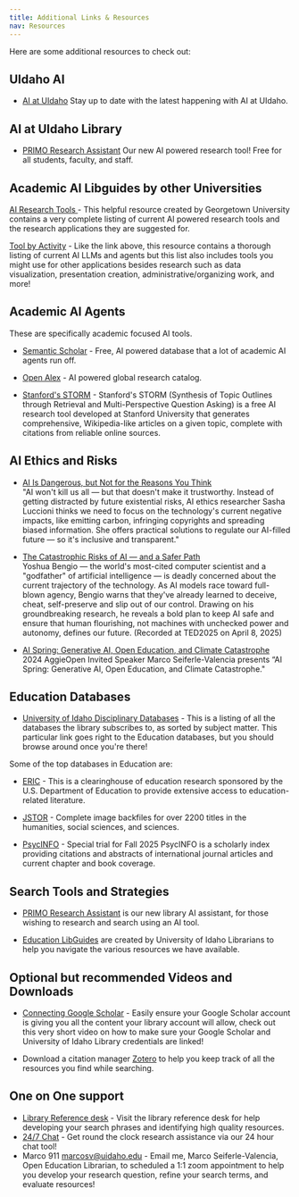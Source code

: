 ```yaml
---
title: Additional Links & Resources
nav: Resources
---
```

Here are some additional resources to check out:

## UIdaho AI 

- [AI at UIdaho](https://ai.uidaho.edu/)
Stay up to date with the latest happening with AI at UIdaho.

## AI at UIdaho Library

- [PRIMO Research Assistant](https://alliance-uidaho.primo.exlibrisgroup.com/discovery/researchAssistant?vid=01ALLIANCE_UID%3AUID) Our new AI powered research tool! Free for all students, faculty, and staff.

## Academic AI Libguides by other Universities

[AI Research Tools ](https://guides.library.georgetown.edu/ai/tools) - This helpful resource created by Georgetown University contains a very complete listing of current AI powered research tools and the research applications they are suggested for. 

[Tool by Activity](https://cndls.georgetown.edu/resources/ai/using-ai/#ai-tool-by-activity) - Like the link above, this resource contains a thorough listing of current AI LLMs and agents but this list also includes tools you might use for other applications besides research such as data visualization, presentation creation, administrative/organizing work, and more!

## Academic AI Agents

These are specifically academic focused AI tools.

- [Semantic Scholar](https://www.semanticscholar.org/) - Free, AI powered database that a lot of academic AI agents run off. 

- [Open Alex](https://openalex.org/) - AI powered global research catalog.

- [Stanford's STORM](https://storm.genie.stanford.edu/) - Stanford's STORM (Synthesis of Topic Outlines through Retrieval and Multi-Perspective Question Asking) is a free AI research tool developed at Stanford University that generates comprehensive, Wikipedia-like articles on a given topic, complete with citations from reliable online sources.


## AI Ethics and Risks

- [AI Is Dangerous, but Not for the Reasons You Think](https://www.youtube.com/watch?v=eXdVDhOGqoE)
    <br> "AI won't kill us all — but that doesn't make it trustworthy. Instead of getting distracted by future existential risks, AI ethics researcher Sasha Luccioni thinks we need to focus on the technology's current negative impacts, like emitting carbon, infringing copyrights and spreading biased information. She offers practical solutions to regulate our AI-filled future — so it's inclusive and transparent."

- [The Catastrophic Risks of AI — and a Safer Path](https://www.youtube.com/watch?v=qe9QSCF-d88&t=120s)
    <br> Yoshua Bengio — the world's most-cited computer scientist and a "godfather" of artificial intelligence — is deadly concerned about the current trajectory of the technology. As AI models race toward full-blown agency, Bengio warns that they've already learned to deceive, cheat, self-preserve and slip out of our control. Drawing on his groundbreaking research, he reveals a bold plan to keep AI safe and ensure that human flourishing, not machines with unchecked power and autonomy, defines our future. (Recorded at TED2025 on April 8, 2025)


- [AI Spring: Generative AI, Open Education, and Climate Catastrophe](https://www.youtube.com/watch?v=iDaAKTuBIiw&t=11s)
    <br>2024 AggieOpen Invited Speaker Marco Seiferle-Valencia presents “AI Spring: Generative AI, Open Education, and Climate Catastrophe."


## Education Databases

- [University of Idaho Disciplinary Databases](https://libguides.uidaho.edu/az/databases?s=73424) - This is a listing of all the databases the library subscribes to, as sorted by subject matter. This particular link goes right to the Education databases, but you should browse around once you're there!

Some of the top databases in Education are:

- [ERIC](https://www.proquest.com/eric) - This is a clearinghouse of education research sponsored by the U.S. Department of Education to provide extensive access to education-related literature.

- [JSTOR](https://uidaho.idm.oclc.org/login?url=https://www.jstor.org/) - Complete image backfiles for over 2200 titles in the humanities, social sciences, and sciences.

- [PsycINFO](https://uidaho.idm.oclc.org/login?url=https://search.ebscohost.com/login.aspx?authtype=ip,uid&profile=ehost&defaultdb=psyh) - Special trial for Fall 2025 PsycINFO is a scholarly index providing citations and abstracts of international journal articles and current chapter and book coverage. 

## Search Tools and Strategies

- [PRIMO Research Assistant](https://alliance-uidaho.primo.exlibrisgroup.com/discovery/researchAssistant?vid=01ALLIANCE_UID%3AUID) is our new library AI assistant, for those wishing to research and search using an AI tool. 

- [Education LibGuides](https://libguides.uidaho.edu/) are created by University of Idaho Librarians to help you navigate the various resources we have available.

## Optional but recommended Videos and Downloads

- [Connecting Google Scholar](https://youtu.be/6uISOAfRMWY) - Easily ensure your Google Scholar account is giving you all the content your library account will allow, check out this very short video on how to make sure your Google Scholar and University of Idaho Library credentials are linked!

- Download a citation manager [Zotero](https://Zotero.org) to help you keep track of all the resources you find while searching.


## One on One support

- [Library Reference desk](https://www.lib.uidaho.edu/help/) - Visit the library reference desk for help developing your search phrases and identifying high quality resources.
- [24/7 Chat](https://www.lib.uidaho.edu/help/) - Get round the clock research assistance via our 24 hour chat tool!
- Marco 911 <marcosv@uidaho.edu> - Email me, Marco Seiferle-Valencia, Open Education Librarian, to scheduled a 1:1 zoom appointment to help you develop your research question, refine your search terms, and evaluate resources!